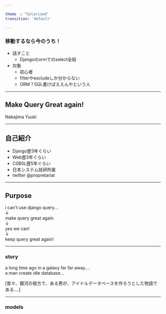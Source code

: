 ```yaml
---

theme　: "Solarized"  
transition: 'default'

---
```


### 移動するなら今のうち！　

- 話すこと
  - Djangoのormでのselect全般
- 対象
  - 初心者
  - filterやexcludeしか分からない
  - ORM？SQL書けばええんやという人

---

## Make Query Great again!

Nakajima Yuuki

---

## 自己紹介

- Django歴3年ぐらい
- Web歴3年ぐらい
- C0B0L歴5年ぐらい
- 日本システム技研所属
- twitter @propretariat

---

## Purpose

i can't use django query...  
↓  
make query great again  
↓   
yes we can!  
↓  
keep query great again!

---

### story 

a long time ago in a galaxy far far away....  
a man create idle database...


[昔々、銀河の彼方で、ある男が、アイドルデータベースを作ろうとした物語である....]

---

### models
　
